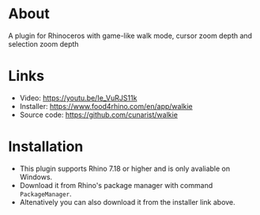 # About

A plugin for Rhinoceros with game-like walk mode, cursor zoom depth and selection zoom depth

# Links

- Video: https://youtu.be/Ie_VuRJS11k
- Installer: https://www.food4rhino.com/en/app/walkie
- Source code: https://github.com/cunarist/walkie

# Installation

- This plugin supports Rhino 7.18 or higher and is only avaliable on Windows.
- Download it from Rhino's package manager with command `PackageManager`.
- Altenatively you can also download it from the installer link above.
